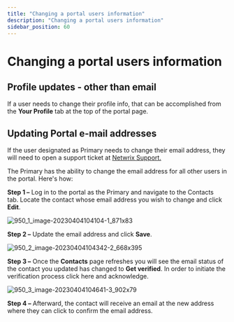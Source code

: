 ```yaml
---
title: "Changing a portal users information"
description: "Changing a portal users information"
sidebar_position: 60
---
```


# Changing a portal users information

## Profile updates - other than email

If a user needs to change their profile info, that can be accomplished from the **Your Profile** tab
at the top of the portal page.

## Updating Portal e-mail addresses

If the user designated as Primary needs to change their email address, they will need to open a
support ticket at
[Netwrix Support.](https://www.netwrix.com/sign_in.html?rf=tickets.html#netwrix-support)

The Primary has the ability to change the email address for all other users in the portal. Here's
how:

**Step 1 –** Log in to the portal as the Primary and navigate to the Contacts tab. Locate the
contact whose email address you wish to change and click **Edit**.

![950_1_image-20230404104104-1_871x83](/images/endpointpolicymanager/cloud/950_1_image-20230404104104-1_871x83.webp)

**Step 2 –** Update the email address and click **Save**.

![950_2_image-20230404104342-2_668x395](/images/endpointpolicymanager/cloud/950_2_image-20230404104342-2_668x395.webp)

**Step 3 –** Once the **Contacts** page refreshes you will see the email status of the contact you
updated has changed to **Get verified**. In order to initiate the verification process click here
and acknowledge.

![950_3_image-20230404104641-3_902x79](/images/endpointpolicymanager/cloud/950_3_image-20230404104641-3_902x79.webp)

**Step 4 –** Afterward, the contact will receive an email at the new address where they can click to
confirm the email address.
